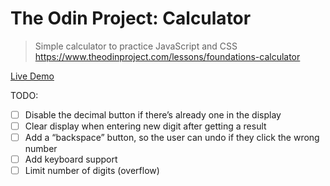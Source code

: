 # The Odin Project: Calculator
> Simple calculator to practice JavaScript and CSS  
https://www.theodinproject.com/lessons/foundations-calculator

[Live Demo](https://filipecabral97.github.io/calculator/)

TODO:
- [ ] Disable the decimal button if there’s already one in the display
- [ ] Clear display when entering new digit after getting a result
- [ ] Add a “backspace” button, so the user can undo if they click the wrong number
- [ ] Add keyboard support
- [ ] Limit number of digits (overflow)
